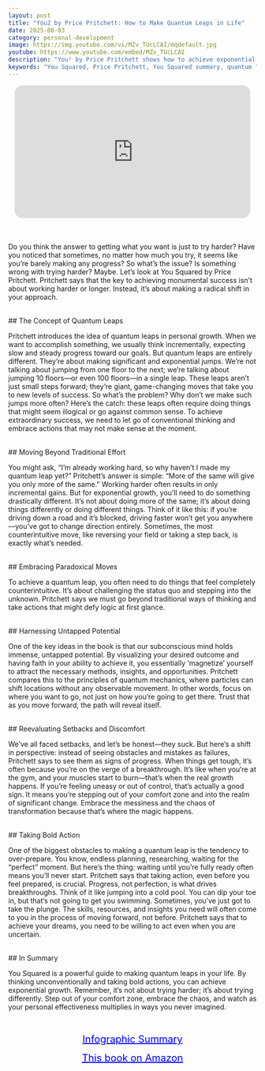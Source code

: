 ```yaml
---
layout: post
title: "You2 by Price Pritchett: How to Make Quantum Leaps in Life"
date: 2025-08-03
category: personal-development
image: https://img.youtube.com/vi/MZv_TUcLCAI/mqdefault.jpg
youtube: https://www.youtube.com/embed/MZv_TUcLCAI
description: "You² by Price Pritchett shows how to achieve exponential success through bold, unconventional action—not hard work. Learn the mindset for quantum leaps in this quick book summary."
keywords: "You Squared, Price Pritchett, You Squared summary, quantum leap success, exponential growth mindset, unconventional thinking, personal transformation, breakthrough strategy"
---
```


<div style="display: flex; justify-content: center; margin-bottom: 20px;">
  <div style="aspect-ratio: 16 / 9; width: 95%; max-width: 700px; position: relative;">
    <iframe 
      src="https://www.youtube.com/embed/MZv_TUcLCAI"
      title="You2 by Price Pritchett"
      allowfullscreen
      frameborder="0"
      style="position: absolute; inset: 0; width: 100%; height: 100%; border-radius: 16px;">
    </iframe>
  </div>
</div>

<div style="height: 15px;"></div>
<!-- ..................................................................... -->

 
Do you think the answer to getting what you want is just to try harder? Have you noticed that sometimes, no matter how much you try, it seems like you’re barely making any progress? So what’s the issue? Is something wrong with trying harder? Maybe. Let’s look at You Squared by Price Pritchett. Pritchett says that the key to achieving monumental success isn’t about working harder or longer. Instead, it’s about making a radical shift in your approach.

<br>
## The Concept of Quantum Leaps

Pritchett introduces the idea of quantum leaps in personal growth. When we want to accomplish something, we usually think incrementally, expecting slow and steady progress toward our goals. But quantum leaps are entirely different. They’re about making significant and exponential jumps. We’re not talking about jumping from one floor to the next; we’re talking about jumping 10 floors—or even 100 floors—in a single leap. These leaps aren’t just small steps forward; they’re giant, game-changing moves that take you to new levels of success.
So what’s the problem? Why don’t we make such jumps more often? Here’s the catch: these leaps often require doing things that might seem illogical or go against common sense. To achieve extraordinary success, we need to let go of conventional thinking and embrace actions that may not make sense at the moment.

<br>
## Moving Beyond Traditional Effort

You might ask, “I’m already working hard, so why haven’t I made my quantum leap yet?” Pritchett’s answer is simple: “More of the same will give you only more of the same.” Working harder often results in only incremental gains. But for exponential growth, you’ll need to do something drastically different. It’s not about doing more of the same; it’s about doing things differently or doing different things. Think of it like this: if you’re driving down a road and it’s blocked, driving faster won’t get you anywhere—you’ve got to change direction entirely. Sometimes, the most counterintuitive move, like reversing your field or taking a step back, is exactly what’s needed.

<br>
## Embracing Paradoxical Moves

To achieve a quantum leap, you often need to do things that feel completely counterintuitive. It’s about challenging the status quo and stepping into the unknown. Pritchett says we must go beyond traditional ways of thinking and take actions that might defy logic at first glance.

<br>
## Harnessing Untapped Potential

One of the key ideas in the book is that our subconscious mind holds immense, untapped potential. By visualizing your desired outcome and having faith in your ability to achieve it, you essentially ‘magnetize’ yourself to attract the necessary methods, insights, and opportunities.
Pritchett compares this to the principles of quantum mechanics, where particles can shift locations without any observable movement. In other words, focus on where you want to go, not just on how you’re going to get there. Trust that as you move forward, the path will reveal itself.

<br>
## Reevaluating Setbacks and Discomfort

We’ve all faced setbacks, and let’s be honest—they suck. But here’s a shift in perspective: instead of seeing obstacles and mistakes as failures, Pritchett says to see them as signs of progress. When things get tough, it’s often because you’re on the verge of a breakthrough. It’s like when you’re at the gym, and your muscles start to burn—that’s when the real growth happens.
If you’re feeling uneasy or out of control, that’s actually a good sign. It means you’re stepping out of your comfort zone and into the realm of significant change. Embrace the messiness and the chaos of transformation because that’s where the magic happens.

<br>
## Taking Bold Action

One of the biggest obstacles to making a quantum leap is the tendency to over-prepare. You know, endless planning, researching, waiting for the “perfect” moment. But here’s the thing: waiting until you’re fully ready often means you’ll never start. Pritchett says that taking action, even before you feel prepared, is crucial. Progress, not perfection, is what drives breakthroughs.
Think of it like jumping into a cold pool. You can dip your toe in, but that’s not going to get you swimming. Sometimes, you’ve just got to take the plunge. The skills, resources, and insights you need will often come to you in the process of moving forward, not before. Pritchett says that to achieve your dreams, you need to be willing to act even when you are uncertain. 

<br>
## In Summary

You Squared is a powerful guide to making quantum leaps in your life. By thinking unconventionally and taking bold actions, you can achieve exponential growth. Remember, it’s not about trying harder; it’s about trying differently. Step out of your comfort zone, embrace the chaos, and watch as your personal effectiveness multiplies in ways you never imagined.




<br>
<p style="text-align: center;">
  <a href="https://summary.readandgrowwise.com/you2" target="_blank" style="color: blue; text-decoration: underline; font-size: 20px;">
    Infographic Summary
  </a>
</p>
<p style="text-align: center;">
  <a href="https://amzn.to/4ojf775" target="_blank" style="color: blue; text-decoration: underline; font-size: 20px;">
    This book on Amazon
  </a>
</p>
